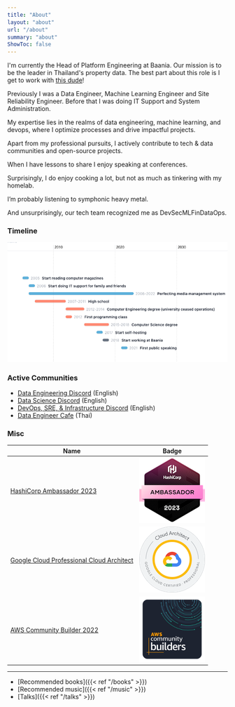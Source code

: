 ```yaml
---
title: "About"
layout: "about"
url: "/about"
summary: "about"
ShowToc: false
---
```


<!--- ![me-at-grill-the-data](/about/me-at-grill-the-data.jpg) -->

I'm currently the Head of Platform Engineering at Baania. Our mission is to be the leader in Thailand's property data. The best part about this role is I get to work with [this dude](https://faithstory.info/)!

Previously I was a Data Engineer, Machine Learning Engineer and Site Reliability Engineer. Before that I was doing IT Support and System Administration.

My expertise lies in the realms of data engineering, machine learning, and devops, where I optimize processes and drive impactful projects.

Apart from my professional pursuits, I actively contribute to tech & data communities and open-source projects.

When I have lessons to share I enjoy speaking at conferences.

Surprisingly, I do enjoy cooking a lot, but not as much as tinkering with my homelab.

I’m probably listening to symphonic heavy metal.

And unsurprisingly, our tech team recognized me as DevSecMLFinDataOps.

### Timeline

![Timeline](images/2023-10-09-14-13-19.png)

### Active Communities

- [Data Engineering Discord](https://invite.gg/dataengineering) (English)
- [Data Science Discord](https://discord.com/invite/UYNaemm) (English)
- [DevOps, SRE, & Infrastructure Discord](https://discord.com/invite/VEEnHkPzY6) (English)
- [Data Engineer Cafe](https://discuss.dataengineercafe.io) (Thai)

### Misc

| Name                                                                                                                   | Badge                                                        |
| ---------------------------------------------------------------------------------------------------------------------- | ------------------------------------------------------------ |
| [HashiCorp Ambassador 2023](https://www.credly.com/badges/850db8f0-746b-4ffb-bd5e-06d84f048f1b)                        | ![HashiCorp Ambassador 2023](images/2023-10-16-21-24-44.png) |
| [Google Cloud Professional Cloud Architect](https://www.credential.net/af628a29-bca4-4987-aba5-4bb1456dfe3a#gs.l9nmhc) | ![GCP PCA](images/2023-10-16-21-25-26.png)                   |
|[AWS Community Builder 2022](https://aws.amazon.com/developer/community/community-builders/community-builders-directory/?cb-cards.sort-by=item.additionalFields.cbName&cb-cards.sort-order=asc&awsf.builder-category=*all&awsf.location=*all&awsf.year=*all&cb-cards.q=karn%2Bwong&cb-cards.q_operator=AND)|![](images/2023-10-16-21-32-01.png)|

---

- [Recommended books]({{< ref "/books" >}})
- [Recommended music]({{< ref "/music" >}})
- [Talks]({{< ref "/talks" >}})
